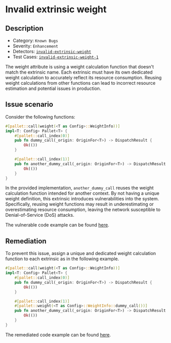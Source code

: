 # Invalid extrinsic weight

## Description

- Category: `Known Bugs`
- Severity: `Enhancement`
- Detectors: [`invalid-extrinsic-weight`](https://github.com/CoinFabrik/scout-audit/tree/develop/detectors/substrate-pallets/invalid-extrinsic-weight)
- Test Cases: [`invalid-extrinsic-weight-1`](https://github.com/CoinFabrik/scout-audit/tree/develop/test-cases/substrate-pallets/invalid-extrinsic-weight)

The weight attribute is using a weight calculation function that doesn't match the extrinsic name. Each extrinsic must have its own dedicated weight calculation to accurately reflect its resource consumption. Reusing weight calculations from other functions can lead to incorrect resource estimation and potential issues in production.

## Issue scenario

Consider the following functions:

```rust
#[pallet::call(weight(<T as Config>::WeightInfo))]
impl<T: Config> Pallet<T> {
    #[pallet::call_index(0)]
    pub fn dummy_call(_origin: OriginFor<T>) -> DispatchResult {
        Ok(())
    }

    #[pallet::call_index(1)]
    pub fn another_dummy_call(_origin: OriginFor<T>) -> DispatchResult {
        Ok(())
    }
}
```

In the provided implementation, `another_dummy_call` reuses the weight calculation function intended for another context. By not having a unique weight definition, this extrinsic introduces vulnerabilities into the system. Specifically, reusing weight functions may result in underestimating or overestimating resource consumption, leaving the network susceptible to Denial-of-Service (DoS) attacks.

The vulnerable code example can be found [here](https://github.com/CoinFabrik/scout-audit/tree/develop/test-cases/substrate-pallets/invalid-extrinsic-weight/vulnerable/vulnerable-1).

## Remediation

To prevent this issue, assign a unique and dedicated weight calculation function to each extrinsic as in the following example.

```rust
#[pallet::call(weight(<T as Config>::WeightInfo))]
impl<T: Config> Pallet<T> {
    #[pallet::call_index(0)]
    pub fn dummy_call(_origin: OriginFor<T>) -> DispatchResult {
        Ok(())
    }

    #[pallet::call_index(1)]
    #[pallet::weight(<T as Config>::WeightInfo::dummy_call())]
    pub fn another_dummy_call(_origin: OriginFor<T>) -> DispatchResult {
        Ok(())
    }
}
```

The remediated code example can be found [here](https://github.com/CoinFabrik/scout-audit/tree/develop/test-cases/substrate-pallets/invalid-extrinsic-weight/vulnerable/vulnerable-1).
